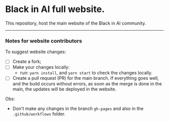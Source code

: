 # Black in AI full website.

This repository, host the main website of the Black in AI community. 


--------
### Notes for website contributors

To suggest website changes:
- [ ] Create a fork;
- [ ] Make your changes locally:
   - run: `yarn install`, and `yarn start` to check the changes locally.    
- [ ] Create a pull request (PR) for the main branch. If everything goes well, and the build occurs without errors, as soon as the merge is done in the main, the updates will be deployed in the website.

Obs: 
- Don't make any changes in the branch `gh-pages` and also in the `.github/workflows` folder. 
